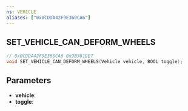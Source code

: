 ```yaml
---
ns: VEHICLE
aliases: ["0x0CDDA42F9E360CA6"]
---
```

## SET_VEHICLE_CAN_DEFORM_WHEELS

```c
// 0x0CDDA42F9E360CA6 0x9B581DE7
void SET_VEHICLE_CAN_DEFORM_WHEELS(Vehicle vehicle, BOOL toggle);
```


## Parameters
* **vehicle**: 
* **toggle**: 

